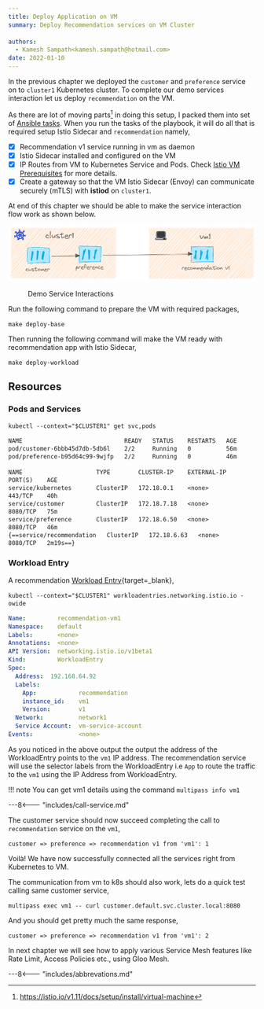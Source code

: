 ```yaml
---
title: Deploy Application on VM
summary: Deploy Recommendation services on VM Cluster

authors:
  - Kamesh Sampath<kamesh.sampath@hotmail.com>
date: 2022-01-10
---
```


In the previous chapter we deployed the `customer` and `preference` service on to `cluster1` Kubernetes cluster. To complete our demo services interaction let us deploy `recommendation` on the VM.

As there are lot of moving parts[^1] in doing this setup, I packed them into set of [Ansible tasks](role_workload_vm.md). When you run the tasks of the playbook, it will do all that is required setup Istio Sidecar and `recommendation` namely,

- [x] Recommendation v1 service running in vm as daemon
- [x] Istio Sidecar installed and configured on the VM
- [x] IP Routes from VM to Kubernetes Service and Pods. Check [Istio VM Prerequisites](https://istio.io/v1.11/docs/setup/install/virtual-machine/#prerequisites) for more details.
- [x] Create a gateway so that the VM Istio Sidecar (Envoy) can communicate securely (mTLS) with **istiod** on `cluster1`.

At end of this chapter we should be able to make the service interaction flow work as shown below.

![Image title](images/services.png)
<figure markdown> 
  <figcaption>Demo Service Interactions</figcaption>
</figure>

Run the following command to prepare the VM with required packages,

```shell
make deploy-base
```

Then running the following command will make the VM ready with recommendation app with Istio Sidecar,

```shell
make deploy-workload
```

## Resources

### Pods and Services

```shell
kubectl --context="$CLUSTER1" get svc,pods
```

```shell
NAME                             READY   STATUS    RESTARTS   AGE
pod/customer-6bbb45d7db-5db6l    2/2     Running   0          56m
pod/preference-b95d64c99-9wjfp   2/2     Running   0          46m

NAME                     TYPE        CLUSTER-IP    EXTERNAL-IP   PORT(S)    AGE
service/kubernetes       ClusterIP   172.18.0.1    <none>        443/TCP    40h
service/customer         ClusterIP   172.18.7.18   <none>        8080/TCP   75m
service/preference       ClusterIP   172.18.6.50   <none>        8080/TCP   46m
{==service/recommendation   ClusterIP   172.18.6.63   <none>        8080/TCP   2m19s==}
```

### Workload Entry

A recommendation [Workload Entry](https://istio.io/latest/docs/reference/config/networking/workload-entry/){target=_blank},

```shell
kubectl --context="$CLUSTER1" workloadentries.networking.istio.io -owide
```

```yaml  hl_lines="8 10"
Name:         recommendation-vm1
Namespace:    default
Labels:       <none>
Annotations:  <none>
API Version:  networking.istio.io/v1beta1
Kind:         WorkloadEntry
Spec:
  Address:  192.168.64.92
  Labels:
    App:            recommendation
    instance_id:    vm1
    Version:        v1
  Network:          network1
  Service Account:  vm-service-account
Events:             <none>
```

As you noticed in the above output the output the address of the WorkloadEntry points to the `vm1` IP address. The recommendation service will use the selector labels from the WorkloadEntry i.e `App` to route the traffic to the `vm1` using the IP Address from WorkloadEntry.

!!! note
    You can get vm1 details using the command `multipass info vm1`

---8<--- "includes/call-service.md"

The customer service should now succeed completing the call to `recommendation` service on the `vm1`,

```text
customer => preference => recommendation v1 from 'vm1': 1
```

Voilà! We have now successfully connected all the services right from Kubernetes to VM.

The communication from vm to k8s should also work, lets do a quick test calling same customer service,

```shell
multipass exec vm1 -- curl customer.default.svc.cluster.local:8080
```

And you should get pretty much the same response,

```text
customer => preference => recommendation v1 from 'vm1': 2
```

In next chapter we will see how to apply various Service Mesh features like Rate Limit, Access Policies etc., using Gloo Mesh.

---8<--- "includes/abbrevations.md"

[^1]: https://istio.io/v1.11/docs/setup/install/virtual-machine
